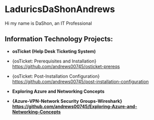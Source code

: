 # LaduricsDaShonAndrews
Hi my name is DaShon, an IT Professional

<h2> Information Technology Projects:</h2>

- <b>osTicket (Help Desk Ticketing System)</b>
- {osTicket: Prerequisites and Installation} https://github.com/andrews00745/osticket-prereqs
- {osTicket: Post-Installation Configuration} https://github.com/andrews00745/post-installation-configuration

- <b>Exploring Azure and Networking Concepts
- {Azure-VPN-Network Security Groups-Wireshark} https://github.com/andrews00745/Exploring-Azure-and-Networking-Concepts
